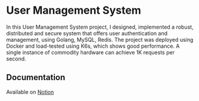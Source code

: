 # User Management System

In this User Management System project, I designed, implemented a robust, distributed and secure system that offers user authentication and management, using Golang, MySQL, Redis. The project was deployed using Docker and load-tested using K6s, which shows good performance. A single instance of commodity hardware can achieve 1K requests per second.

## Documentation

Available on [Notion](https://hxt365.notion.site/User-Management-System-Golang-2c7aaeb9b35a4ca2b63eff2c495c3d62)
